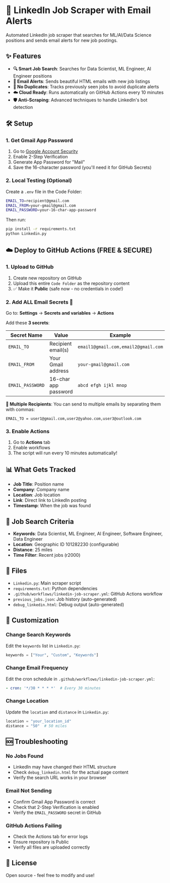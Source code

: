 # 🚀 LinkedIn Job Scraper with Email Alerts

Automated LinkedIn job scraper that searches for ML/AI/Data Science positions and sends email alerts for new job postings.

## ✨ Features

- **🔍 Smart Job Search**: Searches for Data Scientist, ML Engineer, AI Engineer positions
- **📧 Email Alerts**: Sends beautiful HTML emails with new job listings
- **🚫 No Duplicates**: Tracks previously seen jobs to avoid duplicate alerts
- **☁️ Cloud Ready**: Runs automatically on GitHub Actions every 10 minutes
- **🛡️ Anti-Scraping**: Advanced techniques to handle LinkedIn's bot detection

## 🛠️ Setup

### 1. **Get Gmail App Password**
1. Go to [Google Account Security](https://myaccount.google.com/security)
2. Enable 2-Step Verification
3. Generate App Password for "Mail"
4. Save the 16-character password (you'll need it for GitHub Secrets)

### 2. **Local Testing (Optional)**
Create a `.env` file in the Code Folder:
```bash
EMAIL_TO=recipient@gmail.com
EMAIL_FROM=your-gmail@gmail.com
EMAIL_PASSWORD=your-16-char-app-password
```

Then run:
```bash
pip install -r requirements.txt
python Linkedin.py
```

## ☁️ Deploy to GitHub Actions (FREE & SECURE)

### 1. **Upload to GitHub**
1. Create new repository on GitHub
2. Upload this entire `Code Folder` as the repository content
3. ✅ Make it **Public** (safe now - no credentials in code!)

### 2. **Add ALL Email Secrets** 🔐
Go to: **Settings** → **Secrets and variables** → **Actions**

Add these **3 secrets**:

| Secret Name | Value | Example |
|-------------|-------|---------|
| `EMAIL_TO` | Recipient email(s) | `email1@gmail.com,email2@gmail.com` |
| `EMAIL_FROM` | Your Gmail address | `your-gmail@gmail.com` |
| `EMAIL_PASSWORD` | 16-char app password | `abcd efgh ijkl mnop` |

**📧 Multiple Recipients**: You can send to multiple emails by separating them with commas:
```
EMAIL_TO = user1@gmail.com,user2@yahoo.com,user3@outlook.com
```

### 3. **Enable Actions**
1. Go to **Actions** tab
2. Enable workflows
3. The script will run every 10 minutes automatically!

## 📊 What Gets Tracked

- **Job Title**: Position name
- **Company**: Company name
- **Location**: Job location
- **Link**: Direct link to LinkedIn posting
- **Timestamp**: When the job was found

## 🎯 Job Search Criteria

- **Keywords**: Data Scientist, ML Engineer, AI Engineer, Software Engineer, Data Engineer
- **Location**: Geographic ID 101282230 (configurable)
- **Distance**: 25 miles
- **Time Filter**: Recent jobs (r2000)

## 📁 Files

- `Linkedin.py`: Main scraper script
- `requirements.txt`: Python dependencies
- `.github/workflows/linkedin-job-scraper.yml`: GitHub Actions workflow
- `previous_jobs.json`: Job history (auto-generated)
- `debug_linkedin.html`: Debug output (auto-generated)

## 🔧 Customization

### Change Search Keywords
Edit the `keywords` list in `Linkedin.py`:
```python
keywords = ["Your", "Custom", "Keywords"]
```

### Change Email Frequency
Edit the cron schedule in `.github/workflows/linkedin-job-scraper.yml`:
```yaml
- cron: '*/30 * * * *'  # Every 30 minutes
```

### Change Location
Update the `location` and `distance` in `Linkedin.py`:
```python
location = "your_location_id"
distance = "50"  # 50 miles
```

## 🆘 Troubleshooting

### No Jobs Found
- LinkedIn may have changed their HTML structure
- Check `debug_linkedin.html` for the actual page content
- Verify the search URL works in your browser

### Email Not Sending
- Confirm Gmail App Password is correct
- Check that 2-Step Verification is enabled
- Verify the `EMAIL_PASSWORD` secret in GitHub

### GitHub Actions Failing
- Check the Actions tab for error logs
- Ensure repository is Public
- Verify all files are uploaded correctly

## 📝 License

Open source - feel free to modify and use! 
